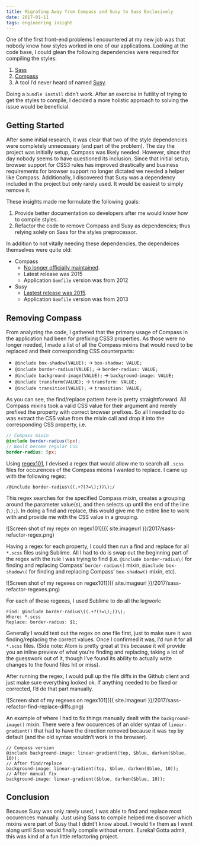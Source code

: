 ```yaml
---
title: Migrating Away from Compass and Susy to Sass Exclusively
date: 2017-01-11
tags: engineering insight
---
```


One of the first front-end problems I encountered at my new job was that nobody knew how styles worked in one of our applications. Looking at the code base, I could glean the following dependencies were required for compiling the styles:

1. [Sass](http://sass-lang.com/)
2. [Compass](http://compass-style.org/)
2. A tool I’d never heard of named [Susy](http://susy.oddbird.net/).

Doing a `bundle install` didn’t work. After an exercise in futility of trying to get the styles to compile, I decided a more holistic approach to solving the issue would be beneficial.

## Getting Started

After some initial research, it was clear that two of the style dependencies were completely unnecessary (and part of the problem). The day the project was initially setup, Compass was likely needed. However, since that day nobody seems to have questioned its inclusion. Since that initial setup, browser support for CSS3 rules has improved drastically and business requirements for browser support no longer dictated we needed a helper like Compass. Additionally, I discovered that Susy was a dependency included in the project but only rarely used. It would be easiest to simply remove it.

These insights made me formulate the following goals:

1. Provide better documentation so developers after me would know how to compile styles.
2. Refactor the code to remove Compass and Susy as dependencies; thus relying solely on Sass for the styles preprocessor.


In addition to not vitally needing these dependencies, the dependeices themselves were quite old:

- Compass
  - [No longer officially maintained](https://github.com/Compass/compass).
  - Latest release was 2015
  - Application `Gemfile` version was from 2012
- Susy
  - [Lastest release was 2015](https://github.com/oddbird/susy/releases).
  - Application `Gemfile` version was from 2013

## Removing Compass

From analyzing the code, I gathered that the primary usage of Compass in the application had been for prefixing CSS3 properties. As those were no longer needed, I made a list of all the Compass mixins that would need to be replaced and their corresponding CSS counterparts:

- `@include box-shadow(VALUE);` -> `box-shadow: VALUE;`
- `@include border-radius(VALUE);` -> `border-radius: VALUE;`
- `@include background-image(VALUE);` -> `background-image: VALUE;`
- `@include transform(VALUE);` -> `transform: VALUE;`
- `@include transition(VALUE);` -> `transition: VALUE;`

As you can see, the find/replace pattern here is pretty straightforward. All Compass mixins took a valid CSS value for their argument and merely prefixed the property with correct browser prefixes. So all I needed to do was extract the CSS value from the mixin call and drop it into the corresponding CSS property, i.e.

```scss
// Compass mixin
@include border-radius(5px);
// Would become regular CSS
border-radius: 5px;
```

Using [regex101](https://regex101.com/), I devised a regex that would allow me to search all `.scss` files for occurences of the Compass mixins I wanted to replace. I came up with the following regex:

`/@include border-radius\((.+?(?=\);))\);/`

This regex searches for the specified Compass mixin, creates a grouping around the parameter value(s), and then selects up until the end of the line (`\);`). In doing a find and replace, this would give me the entire line to work with and provide me with the CSS value in a grouping.

![Screen shot of my regex on regex101]({{ site.imageurl }}/2017/sass-refactor-regex.png)

Having a regex for each property, I could then run a find and replace for all `*.scss` files using Sublime. All I had to do is swap out the beginning part of the regex with the rule I was trying to find (i.e. `@include border-radius\(` for finding and replacing Compass’ `border-radius()` mixin, `@include box-shadow\(` for finding and replacing Compass’ `box-shadow()` mixin, etc).

![Screen shot of my regexes on regex101]({{ site.imageurl }}/2017/sass-refactor-regexes.png)

For each of these regexes, I used Sublime to do all the legwork:

```
Find: @include border-radius\((.+?(?=\);))\);
Where: *.scss
Replace: border-radius: $1;
```

Generally I would test out the regex on one file first, just to make sure it was finding/replacing the correct values. Once I confirmed it was, I’d run it for all `*.scss` files. (Side note: Atom is pretty great at this because it will provide you an inline preview of what you're finding and replacing, taking a lot of the guesswork out of it, though I’ve found its ability to actually write changes to the found files hit or miss).

After running the regex, I would pull up the file diffs in the Github client and just make sure everything looked ok. If anything needed to be fixed or corrected, I’d do that part manually.

![Screen shot of my regexes on regex101]({{ site.imageurl }}/2017/sass-refactor-find-replace-diffs.png)

An example of where I had to fix things manually dealt with the `background-image()` mixin. There were a few occurences of an older syntax of `linear-gradient()` that had to have the direction removed because it was `top` by default (and the old syntax wouldn’t work in the browser).

```
// Compass version
@include background-image: linear-gradient(top, $blue, darken($blue, 10));
// After find/replace
background-image: linear-gradient(top, $blue, darken($blue, 10));
// After manual fix
background-image: linear-gradient($blue, darken($blue, 10));
```

## Conclusion

Because Susy was only rarely used, I was able to find and replace most occurences manually. Just using Sass to compile helped me discover which mixins were part of Susy that I didnt’t know about. I would fix them as I went along until Sass would finally compile without errors. Eureka! Gotta admit, this was kind of a fun little refactoring project.
